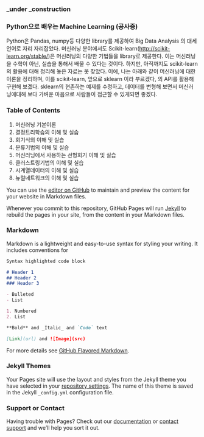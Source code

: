 ### _under _construction
### Python으로 배우는 Machine Learning (공사중)

Python은 Pandas, numpy등 다양한 library를 제공하여 Big Data Analysis 의 대세 언어로 자리 자리잡았다.
머신러닝 분야에서도 Scikit-learn(http://scikit-learn.org/stable/)은 머신러닝의 다양한 기법들을 library로 제공한다. 
이는 머신러닝을 수학이 아닌, 실습을 통해서 배울 수 있다는 것이다. 하지만, 아직까지도 scikit-learn의 활용에 대해 정리해 놓은 자료는 못 찾았다.
이에, 나는 아래와 같이 머신러닝에 대한 이론을 정리하며, 이를 scikit-learn, 앞으로 sklearn 이라 부르겠다, 의 API를 활용해 구현해 보겠다. 
sklearn의 현존하는 예제를 수정하고, 데이터를 변형해 보면서 머신러닝에대해 보다 가벼운 마음으로 사람들이 접근할 수 있게되면 좋겠다.

### Table of Contents
1. 머신러닝 기본이론
2. 결정트리학습의 이해 및 실습
3. 회기식의 이해 및 실습
4. 분류기법의 이해 및 실습
5. 머신러닝에서 사용하는 선형회기 이해 및 실습
6. 클러스트링기법의 이해 및 실습
7. 시계열데이터의 이해 및 실습
8. 뉴럴네트워크의 이해 및 실습



You can use the [editor on GitHub](https://github.com/smtSpecial/ml-python/edit/master/README.md) to maintain and preview the content for your website in Markdown files.

Whenever you commit to this repository, GitHub Pages will run [Jekyll](https://jekyllrb.com/) to rebuild the pages in your site, from the content in your Markdown files.

### Markdown

Markdown is a lightweight and easy-to-use syntax for styling your writing. It includes conventions for

```markdown
Syntax highlighted code block

# Header 1
## Header 2
### Header 3

- Bulleted
- List

1. Numbered
2. List

**Bold** and _Italic_ and `Code` text

[Link](url) and ![Image](src)
```

For more details see [GitHub Flavored Markdown](https://guides.github.com/features/mastering-markdown/).

### Jekyll Themes

Your Pages site will use the layout and styles from the Jekyll theme you have selected in your [repository settings](https://github.com/smtSpecial/ml-python/settings). The name of this theme is saved in the Jekyll `_config.yml` configuration file.

### Support or Contact

Having trouble with Pages? Check out our [documentation](https://help.github.com/categories/github-pages-basics/) or [contact support](https://github.com/contact) and we’ll help you sort it out.
